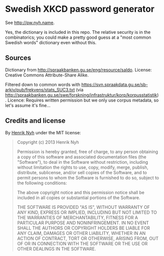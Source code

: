# Swedish XKCD password generator

See <http://pw.nyh.name>.

Yes, the dictionary is included in this repo. The relative security is in the combinatorics; you could make a pretty good guess at a "most common Swedish words" dictionary even without this.


## Sources

Dictionary from <http://spraakbanken.gu.se/eng/resource/saldo>. License: Creative Commons Attribute-Share Alike.

Filtered down to common words with <https://svn.spraakdata.gu.se/sb-arkiv/pub/frekvens/stats_SUC3.txt>
(via <http://spraakbanken.gu.se/swe/forskning/infrastruktur/korp/korpusstatistik>). Licence: Requires written permission but we only use corpus metadata, so let's assume it's fine…


## Credits and license

By [Henrik Nyh](http://henrik.nyh.se) under the MIT license:

>  Copyright (c) 2013 Henrik Nyh
>
>  Permission is hereby granted, free of charge, to any person obtaining a copy
>  of this software and associated documentation files (the "Software"), to deal
>  in the Software without restriction, including without limitation the rights
>  to use, copy, modify, merge, publish, distribute, sublicense, and/or sell
>  copies of the Software, and to permit persons to whom the Software is
>  furnished to do so, subject to the following conditions:
>
>  The above copyright notice and this permission notice shall be included in
>  all copies or substantial portions of the Software.
>
>  THE SOFTWARE IS PROVIDED "AS IS", WITHOUT WARRANTY OF ANY KIND, EXPRESS OR
>  IMPLIED, INCLUDING BUT NOT LIMITED TO THE WARRANTIES OF MERCHANTABILITY,
>  FITNESS FOR A PARTICULAR PURPOSE AND NONINFRINGEMENT. IN NO EVENT SHALL THE
>  AUTHORS OR COPYRIGHT HOLDERS BE LIABLE FOR ANY CLAIM, DAMAGES OR OTHER
>  LIABILITY, WHETHER IN AN ACTION OF CONTRACT, TORT OR OTHERWISE, ARISING FROM,
>  OUT OF OR IN CONNECTION WITH THE SOFTWARE OR THE USE OR OTHER DEALINGS IN
>  THE SOFTWARE.
